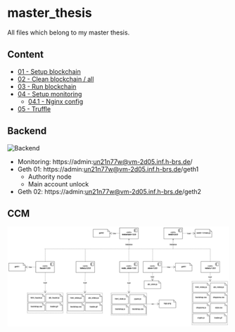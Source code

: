 # master_thesis
All files which belong to my master thesis.

## Content

- [01 - Setup blockchain](./documentation/01_setup_blockchain.md)
- [02 - Clean blockchain / all](./documentation/02_clean_blockchain.md)
- [03 - Run blockchain](./documentation/03_run_blockchain.md)
- [04 - Setup monitoring](./documentation/04_setup_monitoring.md)
	- [04.1 - Nginx config](./documentation/04_1_nginx_conf.md)
- [05 - Truffle](./documentation/05_truffle.md)

## Backend

![Backend](./documentation/images/blockchain_v1.jpg)

- Monitoring: https://admin:un21n77w@vm-2d05.inf.h-brs.de/
- Geth 01: https://admin:un21n77w@vm-2d05.inf.h-brs.de/geth1
    - Authority node
    - Main account unlock
- Geth 02: https://admin:un21n77w@vm-2d05.inf.h-brs.de/geth2

## CCM

![CCM](./documentation/images/ccm_dependencies.png)
